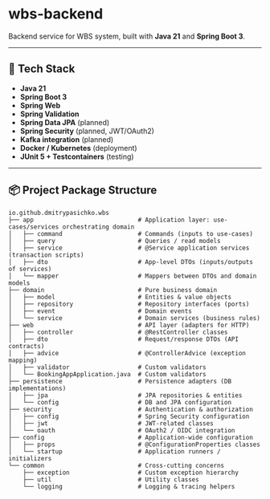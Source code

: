 # wbs-backend

Backend service for WBS system, built with **Java 21** and **Spring Boot 3**.

---

## 🚀 Tech Stack

- **Java 21**
- **Spring Boot 3**
- **Spring Web**
- **Spring Validation**
- **Spring Data JPA** (planned)
- **Spring Security** (planned, JWT/OAuth2)
- **Kafka integration** (planned)
- **Docker / Kubernetes** (deployment)
- **JUnit 5 + Testcontainers** (testing)

---

## 📦 Project Package Structure

```text
io.github.dmitrypasichko.wbs
├── app                             # Application layer: use-cases/services orchestrating domain
│   ├── command                     # Commands (inputs to use-cases)
│   ├── query                       # Queries / read models
│   ├── service                     # @Service application services (transaction scripts)
│   ├── dto                         # App-level DTOs (inputs/outputs of services)
│   └── mapper                      # Mappers between DTOs and domain models
├── domain                          # Pure business domain
│   ├── model                       # Entities & value objects
│   ├── repository                  # Repository interfaces (ports)
│   ├── event                       # Domain events
│   └── service                     # Domain services (business rules)
├── web                             # API layer (adapters for HTTP)
│   ├── controller                  # @RestController classes
│   ├── dto                         # Request/response DTOs (API contracts)
│   ├── advice                      # @ControllerAdvice (exception mapping)
│   ├── validator                   # Custom validators
│   └── BookingAppApplication.java  # Custom validators
├── persistence                     # Persistence adapters (DB implementations)
│   ├── jpa                         # JPA repositories & entities
│   └── config                      # DB and JPA configuration
├── security                        # Authentication & authorization
│   ├── config                      # Spring Security configuration
│   ├── jwt                         # JWT-related classes
│   └── oauth                       # OAuth2 / OIDC integration
├── config                          # Application-wide configuration
│   ├── props                       # @ConfigurationProperties classes
│   └── startup                     # Application runners / initializers
└── common                          # Cross-cutting concerns
    ├── exception                   # Custom exception hierarchy
    ├── util                        # Utility classes
    └── logging                     # Logging & tracing helpers
